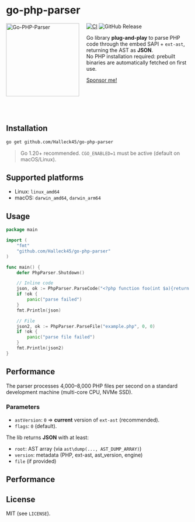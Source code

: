 # go-php-parser

<img src="https://raw.githubusercontent.com/Halleck45/go-php-parser/main/.github/docs/go-php-parser-logo.png" height="200px" alt="Go-PHP-Parser" align="left" style="margin-right:20px"/>

[![CI](https://github.com/Halleck45/ast-metrics/actions/workflows/test.yml/badge.svg)](https://github.com/Halleck45/ast-metrics/actions/workflows/test.yml)
![GitHub Release](https://img.shields.io/github/v/release/Halleck45/go-php-parser)


Go library **plug-and-play** to parse PHP code through the embed SAPI + `ext-ast`, returning the AST as **JSON**.  
No PHP installation required: prebuilt binaries are automatically fetched on first use.

[Sponsor me!](https://github.com/sponsors/Halleck45)

<br/><br/>
<br/><br/>

## Installation

```bash
go get github.com/Halleck45/go-php-parser
```

> Go 1.20+ recommended. `CGO_ENABLED=1` must be active (default on macOS/Linux).

## Supported platforms

- Linux: `linux_amd64`
- macOS: `darwin_amd64`, `darwin_arm64`


## Usage

```go
package main

import (
    "fmt"
    "github.com/Halleck45/go-php-parser"
)

func main() {
    defer PhpParser.Shutdown()

    // Inline code
    json, ok := PhpParser.ParseCode("<?php function foo(int $a){return $a+1;}", "inline.php", 0, 0)
    if !ok {
        panic("parse failed")
    }
    fmt.Println(json)

    // File
    json2, ok := PhpParser.ParseFile("example.php", 0, 0)
    if !ok {
        panic("parse file failed")
    }
    fmt.Println(json2)
}
```

## Performance

The parser processes 4,000–8,000 PHP files per second on a standard development machine (multi-core CPU, NVMe SSD).

### Parameters

- `astVersion`: `0` ⇒ **current** version of `ext-ast` (recommended).
- `flags`: `0` (default).

The lib returns **JSON** with at least:
- `root`: AST array (via `ast\dump(..., AST_DUMP_ARRAY)`)
- `version`: metadata (PHP, ext-ast, ast_version, engine)
- `file` (if provided)

## Performance

## License

MIT (see `LICENSE`).